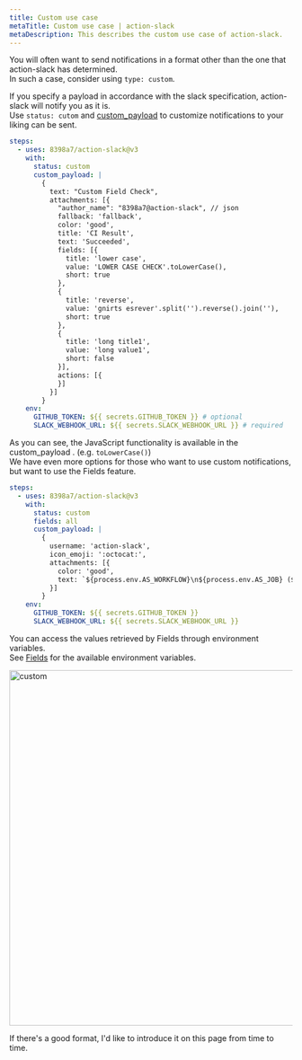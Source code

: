 ```yaml
---
title: Custom use case
metaTitle: Custom use case | action-slack
metaDescription: This describes the custom use case of action-slack.
---
```


You will often want to send notifications in a format other than the one that action-slack has determined.  
In such a case, consider using `type: custom`.

If you specify a payload in accordance with the slack specification, action-slack will notify you as it is.  
Use `status: cutom` and [custom_payload](/with#custom_payload) to customize notifications to your liking can be sent.

```yaml
steps:
  - uses: 8398a7/action-slack@v3
    with:
      status: custom
      custom_payload: |
        {
          text: "Custom Field Check",
          attachments: [{
            "author_name": "8398a7@action-slack", // json
            fallback: 'fallback',
            color: 'good',
            title: 'CI Result',
            text: 'Succeeded',
            fields: [{
              title: 'lower case',
              value: 'LOWER CASE CHECK'.toLowerCase(),
              short: true
            },
            {
              title: 'reverse',
              value: 'gnirts esrever'.split('').reverse().join(''),
              short: true
            },
            {
              title: 'long title1',
              value: 'long value1',
              short: false
            }],
            actions: [{
            }]
          }]
        }
    env:
      GITHUB_TOKEN: ${{ secrets.GITHUB_TOKEN }} # optional
      SLACK_WEBHOOK_URL: ${{ secrets.SLACK_WEBHOOK_URL }} # required
```

As you can see, the JavaScript functionality is available in the custom_payload . (e.g. `toLowerCase()`)  
We have even more options for those who want to use custom notifications, but want to use the Fields feature.

```yaml
steps:
  - uses: 8398a7/action-slack@v3
    with:
      status: custom
      fields: all
      custom_payload: |
        {
          username: 'action-slack',
          icon_emoji: ':octocat:',
          attachments: [{
            color: 'good',
            text: `${process.env.AS_WORKFLOW}\n${process.env.AS_JOB} (${process.env.AS_COMMIT}) of ${process.env.AS_REPO}@master by ${process.env.AS_AUTHOR} succeeded in ${process.env.AS_TOOK}`,
          }]
        }
    env:
      GITHUB_TOKEN: ${{ secrets.GITHUB_TOKEN }}
      SLACK_WEBHOOK_URL: ${{ secrets.SLACK_WEBHOOK_URL }}
```

You can access the values retrieved by Fields through environment variables.  
See [Fields](/fields) for the available environment variables.

<img width="633" alt="custom" src="https://user-images.githubusercontent.com/8043276/85947865-3723b800-b988-11ea-80f7-6db5329c6af7.png" />

If there's a good format, I'd like to introduce it on this page from time to time.
